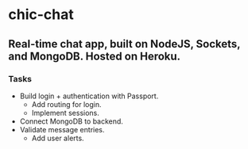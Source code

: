 # chic-chat
## Real-time chat app, built on NodeJS, Sockets, and MongoDB. Hosted on Heroku.
### Tasks
- Build login + authentication with Passport.
	- Add routing for login.
	- Implement sessions.
- Connect MongoDB to backend.
- Validate message entries.
	- Add user alerts.
